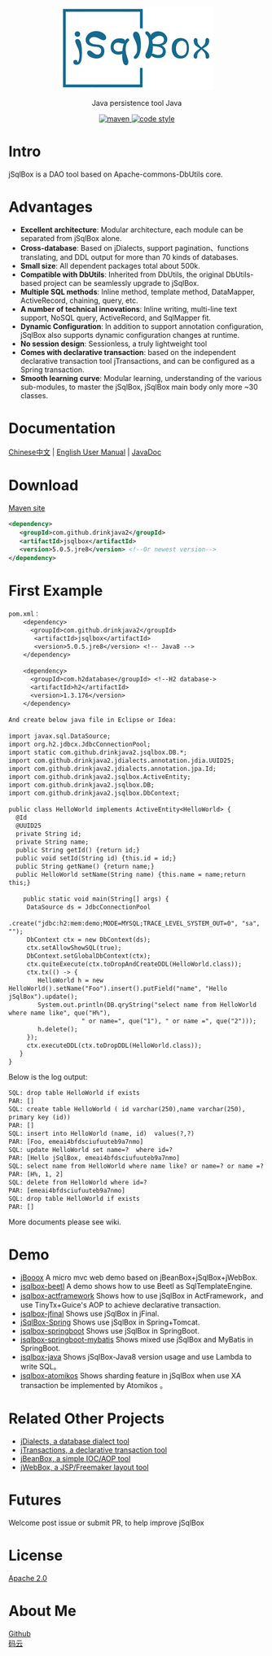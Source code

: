 ﻿<p align="center">
  <a href="https://github.com/drinkjava2/jSqlBox">
   <img alt="jsqlbox-logo" src="jsqlbox-logo.png">
  </a>
</p>

<p align="center">
  Java persistence tool Java
</p>

<p align="center">
  <a href="http://search.maven.org/#search%7Cga%7C1%7Cg%3A%22com.github.drinkjava2%22%20AND%20a%3A%22jsqlbox%22">
    <img alt="maven" src="https://img.shields.io/maven-central/v/com.github.drinkjava2/jsqlbox.svg?style=flat-square">
  </a>

  <a href="https://www.apache.org/licenses/LICENSE-2.0">
    <img alt="code style" src="https://img.shields.io/badge/license-Apache%202-4EB1BA.svg?style=flat-square">
  </a>
</p>

# Intro
jSqlBox is a DAO tool based on Apache-commons-DbUtils core. 

# Advantages
- **Excellent architecture**: Modular architecture, each module can be separated from jSqlBox alone.
- **Cross-database**: Based on jDialects, support pagination、functions translating, and DDL output for more than 70 kinds of databases.
- **Small size**: All dependent packages total about 500k.
- **Compatible with DbUtils**: Inherited from DbUtils, the original DbUtils-based project can be seamlessly upgrade to jSqlBox.
- **Multiple SQL methods**: Inline method, template method, DataMapper, ActiveRecord, chaining, query, etc.
- **A number of technical innovations**: Inline writing, multi-line text support, NoSQL query, ActiveRecord, and SqlMapper fit.
- **Dynamic Configuration**: In addition to support annotation configuration, jSqlBox also supports dynamic configuration changes at runtime.
- **No session design**: Sessionless, a truly lightweight tool
- **Comes with declarative transaction**: based on the independent declarative transaction tool jTransactions, and can be configured as a Spring transaction.
- **Smooth learning curve**: Modular learning, understanding of the various sub-modules, to master the jSqlBox, jSqlBox main body only more ~30 classes.

# Documentation

[Chinese中文](https://gitee.com/drinkjava2/jSqlBox/wikis/%E7%AE%80%E4%BB%8B)  |  [English User Manual](https://github.com/drinkjava2/jSqlBox/wiki)  | [JavaDoc](http://search.maven.org/#search%7Cga%7C1%7Ca%3A%22jsqlbox%22)

# Download

[Maven site](http://search.maven.org/#search%7Cga%7C1%7Ca%3A%22jsqlbox%22)

```xml
<dependency>
   <groupId>com.github.drinkjava2</groupId>
   <artifactId>jsqlbox</artifactId>
   <version>5.0.5.jre8</version> <!--Or newest version-->
</dependency> 
```

# First Example  
```
pom.xml：
    <dependency>
      <groupId>com.github.drinkjava2</groupId>
       <artifactId>jsqlbox</artifactId> 
       <version>5.0.5.jre8</version> <!-- Java8 -->
    </dependency>

    <dependency>
      <groupId>com.h2database</groupId> <!--H2 database->
      <artifactId>h2</artifactId>  
      <version>1.3.176</version>
    </dependency>

And create below java file in Eclipse or Idea:

import javax.sql.DataSource;
import org.h2.jdbcx.JdbcConnectionPool;
import static com.github.drinkjava2.jsqlbox.DB.*;
import com.github.drinkjava2.jdialects.annotation.jdia.UUID25;
import com.github.drinkjava2.jdialects.annotation.jpa.Id;
import com.github.drinkjava2.jsqlbox.ActiveEntity;
import com.github.drinkjava2.jsqlbox.DB;
import com.github.drinkjava2.jsqlbox.DbContext;

public class HelloWorld implements ActiveEntity<HelloWorld> {
  @Id
  @UUID25
  private String id;
  private String name;
  public String getId() {return id;}
  public void setId(String id) {this.id = id;}
  public String getName() {return name;}
  public HelloWorld setName(String name) {this.name = name;return this;}

    public static void main(String[] args) {
     DataSource ds = JdbcConnectionPool  
                     .create("jdbc:h2:mem:demo;MODE=MYSQL;TRACE_LEVEL_SYSTEM_OUT=0", "sa", "");
     DbContext ctx = new DbContext(ds);
     ctx.setAllowShowSQL(true); 
     DbContext.setGlobalDbContext(ctx);  
     ctx.quiteExecute(ctx.toDropAndCreateDDL(HelloWorld.class));  
     ctx.tx(() -> { 
        HelloWorld h = new HelloWorld().setName("Foo").insert().putField("name", "Hello jSqlBox").update();
        System.out.println(DB.qryString("select name from HelloWorld where name like", que("H%"),
					" or name=", que("1"), " or name =", que("2")));
        h.delete(); 
     });
     ctx.executeDDL(ctx.toDropDDL(HelloWorld.class)); 
   }
}
```
Below is the log output:
```
SQL: drop table HelloWorld if exists
PAR: []
SQL: create table HelloWorld ( id varchar(250),name varchar(250), primary key (id))
PAR: []
SQL: insert into HelloWorld (name, id)  values(?,?)
PAR: [Foo, emeai4bfdsciufuuteb9a7nmo]
SQL: update HelloWorld set name=?  where id=?
PAR: [Hello jSqlBox, emeai4bfdsciufuuteb9a7nmo]
SQL: select name from HelloWorld where name like? or name=? or name =?
PAR: [H%, 1, 2]
SQL: delete from HelloWorld where id=? 
PAR: [emeai4bfdsciufuuteb9a7nmo]
SQL: drop table HelloWorld if exists
PAR: []
```
More documents please see wiki. 

# Demo

* [jBooox](https://gitee.com/drinkjava2/jBooox) A micro mvc web demo based on jBeanBox+jSqlBox+jWebBox.
* [jsqlbox-beetl](../../tree/master/demo/jsqlbox-beetlsql) A demo shows how to use Beetl as SqlTemplateEngine.
* [jsqlbox-actframework](../../tree/master/demo/jsqlbox-actframework) Shows how to use jSqlBox in ActFramework，and use TinyTx+Guice's AOP to achieve declarative transaction.
* [jsqlbox-jfinal](../../tree/master/demo/jsqlbox-jfinal) Shows use jSqlBox in jFinal.
* [jSqlBox-Spring](../../tree/master/demo/jsqlbox-spring) Shows use jSqlBox in Spring+Tomcat.
* [jsqlbox-springboot](../../tree/master/demo/jsqlbox-springboot) Shows use jSqlBox in SpringBoot.
* [jsqlbox-springboot-mybatis](../../tree/master/demo/jsqlbox-springboot-mybatis) Shows mixed use jSqlBox and MyBatis in SpringBoot.
* [jsqlbox-java](../../tree/master/demo/jsqlbox-java8) Shows jSqlBox-Java8 version usage and use Lambda to write SQL。
* [jsqlbox-atomikos](../../tree/master/demo/jsqlbox-atomikos) Shows sharding feature in jSqlBox when use XA transaction be implemented by Atomikos 。
 
# Related Other Projects

- [jDialects, a database dialect tool](https://github.com/drinkjava2/jDialects)
- [jTransactions, a declarative transaction tool](https://github.com/drinkjava2/jTransactions)
- [jBeanBox, a simple IOC/AOP tool](https://github.com/drinkjava2/jBeanBox)
- [jWebBox, a JSP/Freemaker layout tool](https://github.com/drinkjava2/jWebBox)

# Futures

Welcome post issue or submit PR, to help improve jSqlBox

# License

[Apache 2.0](http://www.apache.org/licenses/LICENSE-2.0)

# About Me
[Github](https://github.com/drinkjava2)  
[码云](https://gitee.com/drinkjava2)  
